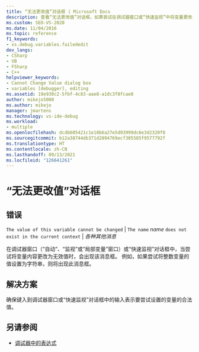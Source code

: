 ```yaml
---
title: “无法更改值”对话框 | Microsoft Docs
description: 查看“无法更改值”对话框，如果尝试在调试器窗口或“快速监视”中将变量更改为非法值，则会在 Visual Studio 中显示该对话框。
ms.custom: SEO-VS-2020
ms.date: 11/04/2016
ms.topic: reference
f1_keywords:
- vs.debug.variables.failededit
dev_langs:
- CSharp
- VB
- FSharp
- C++
helpviewer_keywords:
- Cannot Change Value dialog box
- variables [debugger], editing
ms.assetid: 19e930c2-5fbf-4c83-aae8-a1dc3f8fcae8
author: mikejo5000
ms.author: mikejo
manager: jmartens
ms.technology: vs-ide-debug
ms.workload:
- multiple
ms.openlocfilehash: dcdb605421c1e18b6a27e5d93999dc6e3d2320f8
ms.sourcegitcommit: b12a38744db371d2894769ecf305585f9577792f
ms.translationtype: HT
ms.contentlocale: zh-CN
ms.lasthandoff: 09/13/2021
ms.locfileid: "126641261"
---
```

# <a name="cannot-change-value-dialog-box"></a>“无法更改值”对话框
## <a name="error"></a>错误
 `The value of this variable cannot be changed` &#124; `The name` *name* `does not exist in the current context` &#124; *各种其他消息*

 在调试器窗口（“自动”、“监视”或“局部变量”窗口）或“快速监视”对话框中，当尝试将变量内容更改为无效值时，会出现该消息框。 例如，如果尝试将整数变量的值设置为字符串，则将出现此消息框。

## <a name="solution"></a>解决方案
 确保键入到调试器窗口或“快速监视”对话框中的输入表示要尝试设置的变量的合法值。

## <a name="see-also"></a>另请参阅

- [调试器中的表达式](../debugger/expressions-in-the-debugger.md)